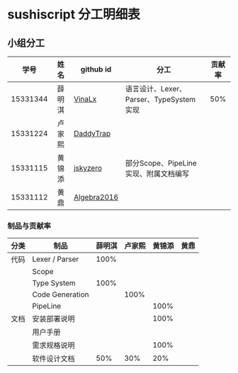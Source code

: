 # sushiscript 分工明细表

## 小组分工

| 学号     | 姓名   | github id                                     | 分工                                    | 贡献率 |
|:--------:|:------:| --------------------------------------------- | --------------------------------------- |:------:|
| 15331344 | 薛明淇 | [VinaLx](https://github.com/VinaLx)           | 语言设计、Lexer、Parser、TypeSystem实现 |  50%   |
| 15331224 | 卢家熙 | [DaddyTrap](https://github.com/DaddyTrap)     |                                         |        |
| 15331115 | 黄锦添 | [jskyzero](https://github.com/jskyzero)       | 部分Scope、PipeLine实现、附属文档编写                                        |        |
| 15331112 | 黄鼎   | [Algebra2016](https://github.com/Algebra2016) |                                         |        |

### 制品与贡献率

| 分类 | 制品            | 薛明淇 | 卢家熙 | 黄锦添 | 黄鼎 |
| ---- | --------------- | ------ | ------ | ------ | ---- |
| 代码 | Lexer / Parser  | 100%   |        |        |      |
|      | Scope           |        |        |        |      |
|      | Type System     | 100%   |        |        |      |
|      | Code Generation |        | 100%   |        |      |
|      | PipeLine        |        |        | 100%   |      |
| 文档 | 安装部署说明    |        |        | 100%   |      |
|      | 用户手册        |        |        |        |      |
|      | 需求规格说明    |        |        |100%   |      |
|      | 软件设计文档    | 50%    | 30%    | 20%    |      |

